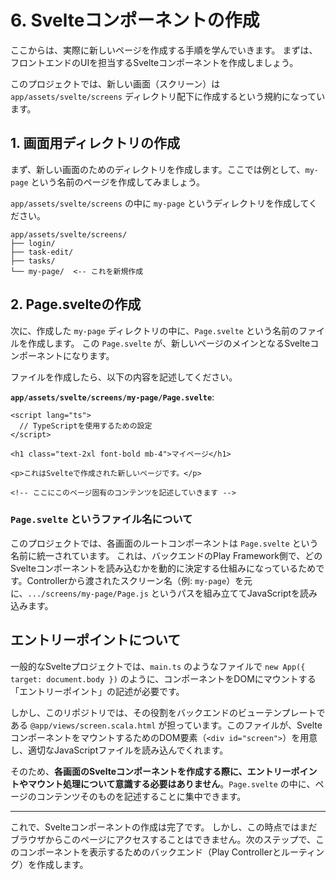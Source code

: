 # 6. Svelteコンポーネントの作成

ここからは、実際に新しいページを作成する手順を学んでいきます。
まずは、フロントエンドのUIを担当するSvelteコンポーネントを作成しましょう。

このプロジェクトでは、新しい画面（スクリーン）は `app/assets/svelte/screens` ディレクトリ配下に作成するという規約になっています。

## 1. 画面用ディレクトリの作成

まず、新しい画面のためのディレクトリを作成します。ここでは例として、`my-page` という名前のページを作成してみましょう。

`app/assets/svelte/screens` の中に `my-page` というディレクトリを作成してください。

```
app/assets/svelte/screens/
├── login/
├── task-edit/
├── tasks/
└── my-page/  <-- これを新規作成
```

## 2. Page.svelteの作成

次に、作成した `my-page` ディレクトリの中に、`Page.svelte` という名前のファイルを作成します。
この `Page.svelte` が、新しいページのメインとなるSvelteコンポーネントになります。

ファイルを作成したら、以下の内容を記述してください。

**`app/assets/svelte/screens/my-page/Page.svelte`**:
```svelte
<script lang="ts">
  // TypeScriptを使用するための設定
</script>

<h1 class="text-2xl font-bold mb-4">マイページ</h1>

<p>これはSvelteで作成された新しいページです。</p>

<!-- ここにこのページ固有のコンテンツを記述していきます -->
```

### `Page.svelte` というファイル名について

このプロジェクトでは、各画面のルートコンポーネントは `Page.svelte` という名前に統一されています。
これは、バックエンドのPlay Framework側で、どのSvelteコンポーネントを読み込むかを動的に決定する仕組みになっているためです。Controllerから渡されたスクリーン名（例: `my-page`）を元に、`.../screens/my-page/Page.js` というパスを組み立ててJavaScriptを読み込みます。

## エントリーポイントについて

一般的なSvelteプロジェクトでは、`main.ts` のようなファイルで `new App({ target: document.body })` のように、コンポーネントをDOMにマウントする「エントリーポイント」の記述が必要です。

しかし、このリポジトリでは、その役割をバックエンドのビューテンプレートである `@app/views/screen.scala.html` が担っています。このファイルが、SvelteコンポーネントをマウントするためのDOM要素（`<div id="screen">`）を用意し、適切なJavaScriptファイルを読み込んでくれます。

そのため、**各画面のSvelteコンポーネントを作成する際に、エントリーポイントやマウント処理について意識する必要はありません**。`Page.svelte` の中に、ページのコンテンツそのものを記述することに集中できます。

---

これで、Svelteコンポーネントの作成は完了です。
しかし、この時点ではまだブラウザからこのページにアクセスすることはできません。次のステップで、このコンポーネントを表示するためのバックエンド（Play Controllerとルーティング）を作成します。
